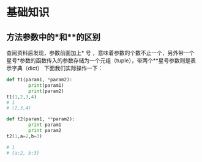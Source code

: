 # 基础知识

## 方法参数中的*和**的区别

查阅资料后发现，参数前面加上* 号 ，意味着参数的个数不止一个，另外带一个星号*参数的函数传入的参数存储为一个元组（tuple），带两个**星号参数则是表示字典（dict） 下面我们实际操作一下：

```python
def t1(param1, *param2):
        print(param1)
        print(param2)
t1(1,2,3,4)
# 1
# (2,3,4)

def t2(param1, **param2):
        print param1
        print param2
t2(1,a=2,b=3)

# 1
# {a:2, b:3}
```